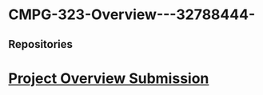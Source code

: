 # CMPG-323-Overview---32788444-

## Repositories
# <a href="https://github.com/Alethea0102/CMPG-323-Overview---32788444-"> Project Overview Submission </a>
